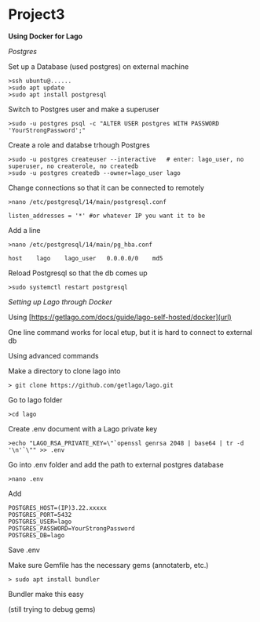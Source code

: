 # Project3

**Using Docker for Lago**

*Postgres*

Set up a Database (used postgres) on external machine

	>ssh ubuntu@......
	>sudo apt update
	>sudo apt install postgresql

 Switch to Postgres user and make a superuser

 	>sudo -u postgres psql -c "ALTER USER postgres WITH PASSWORD 'YourStrongPassword';"

Create a role and databse trhough Postgres

	>sudo -u postgres createuser --interactive   # enter: lago_user, no superuser, no createrole, no createdb
	>sudo -u postgres createdb --owner=lago_user lago

Change connections so that it can be connected to remotely

	>nano /etc/postgresql/14/main/postgresql.conf

 	listen_addresses = '*' #or whatever IP you want it to be 

Add a line

	>nano /etc/postgresql/14/main/pg_hba.conf

 	host    lago    lago_user   0.0.0.0/0    md5

Reload Postgresql so that the db comes up

	>sudo systemctl restart postgresql

*Setting up Lago through Docker*

Using [https://getlago.com/docs/guide/lago-self-hosted/docker](url)

One line command works for local etup, but it is hard to connect to external db

Using advanced commands

Make a directory to clone lago into

	> git clone https://github.com/getlago/lago.git
 
Go to lago folder

	>cd lago
 
Create .env document with a Lago private key

	>echo "LAGO_RSA_PRIVATE_KEY=\"`openssl genrsa 2048 | base64 | tr -d '\n'`\"" >> .env

Go into .env folder and add the path to external postgres database

	>nano .env

 Add 
 
	POSTGRES_HOST=(IP)3.22.xxxxx
 	POSTGRES_PORT=5432
  	POSTGRES_USER=lago
  	POSTGRES_PASSWORD=YourStrongPassword
  	POSTGRES_DB=lago

Save .env 

Make sure Gemfile has the necessary gems (annotaterb, etc.)

	> sudo apt install bundler

Bundler make this easy

(still trying to debug gems)
